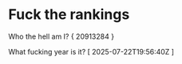 # Fuck the rankings

Who the hell am I?
{ 20913284 }

What fucking year is it?
[ 2025-07-22T19:56:40Z ]
